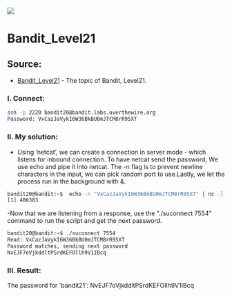 # ![](https://overthewire.org/img/domokitten.png)

# Bandit_Level21

## Source:
- [Bandit_Level21] - The topic of Bandit, Level21.
###
### I. Connect:
```sh
ssh -p 2220 bandit20@bandit.labs.overthewire.org
Password: VxCazJaVykI6W36BkBU0mJTCM8rR95XT
```
### II. My solution:
- Using ’netcat’, we can create a connection in server mode - which listens for inbound connection. To have netcat send the password, We use echo and pipe it into netcat. The -n flag is to prevent newline characters in the input, we can pick random port to use.Lastly, we let the process run in the background with &.
```sh
bandit20@bandit:~$  echo -n "VxCazJaVykI6W36BkBU0mJTCM8rR95XT" | nc -l -p 7554 &
[1] 486383
```
-Now that we are listening from a response, use the "./suconnect 7554" command to run the script and get the next password.
```sh
bandit20@bandit:~$ ./suconnect 7554
Read: VxCazJaVykI6W36BkBU0mJTCM8rR95XT
Password matches, sending next password
NvEJF7oVjkddltPSrdKEFOllh9V1IBcq
```


### III. Result:
The password for 'bandit21': NvEJF7oVjkddltPSrdKEFOllh9V1IBcq

[Bandit_Level21]: <https://overthewire.org/wargames/bandit/bandit21.html>
